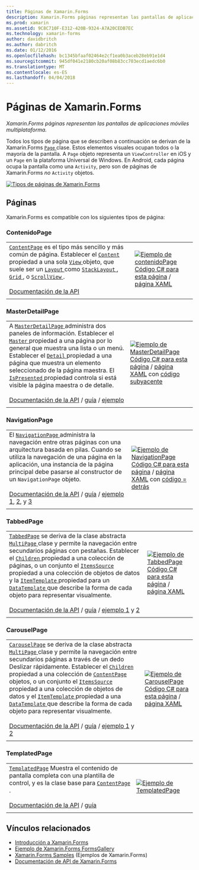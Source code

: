 ```yaml
---
title: Páginas de Xamarin.Forms
description: Xamarin.Forms páginas representan las pantallas de aplicaciones móviles multiplataforma.
ms.prod: xamarin
ms.assetid: 9C8C710F-E312-420B-9324-A7A20CEDB7EC
ms.technology: xamarin-forms
author: davidbritch
ms.author: dabritch
ms.date: 01/12/2016
ms.openlocfilehash: bc1345bfaaf02464e2cf1ea0b3aceb28eb91e1d4
ms.sourcegitcommit: 945df041e2180cb20af08b83cc703ecd1aedc6b0
ms.translationtype: MT
ms.contentlocale: es-ES
ms.lasthandoff: 04/04/2018
---
```

# <a name="xamarinforms-pages"></a>Páginas de Xamarin.Forms

_Xamarin.Forms páginas representan las pantallas de aplicaciones móviles multiplataforma._

Todos los tipos de página que se describen a continuación se derivan de la Xamarin.Forms [ `Page` ](https://developer.xamarin.com/api/type/Xamarin.Forms.Page/) clase. Estos elementos visuales ocupan todos o la mayoría de la pantalla. A `Page` objeto representa un `ViewController` en iOS y un `Page` en la plataforma Universal de Windows. En Android, cada página ocupa la pantalla como una `Activity`, pero son de páginas de Xamarin.Forms *no* `Activity` objetos.

[ ![](pages-images/pages-sml.png "Tipos de páginas de Xamarin.Forms")](pages-images/pages.png#lightbox "tipos de página de Xamarin.Forms")

## <a name="pages"></a>Páginas

Xamarin.Forms es compatible con los siguientes tipos de página:

<a name="contentPage" />

### <a name="contentpage"></a>ContenidoPage

|     |     | 
| --- | --- | 
| [`ContentPage`](https://developer.xamarin.com/api/type/Xamarin.Forms.ContentPage/) es el tipo más sencillo y más común de página. Establecer el [ `Content` ](https://developer.xamarin.com/api/property/Xamarin.Forms.ContentPage.Content/) propiedad a una sola [ `View` ](views.md) objeto, que suele ser un [ `Layout` ](layouts.md) como [ `StackLayout` ](layouts.md#stackLayout), [ `Grid` ](layouts.md#grid), o [ `ScrollView` ](layouts.md#scrollView).<br /><br />[Documentación de la API](https://developer.xamarin.com/api/type/Xamarin.Forms.ContentPage/) | [![Ejemplo de contenidoPage](pages-images/ContentPage.png "contenidoPage ejemplo")](pages-images/ContentPage-Large.png#lightbox "contenidoPage ejemplo")<br />[Código C# para esta página](https://github.com/xamarin/xamarin-forms-samples/blob/master/FormsGallery/FormsGallery/FormsGallery/CodeExamples/ContentPageDemoPage.cs) / [página XAML](https://github.com/xamarin/xamarin-forms-samples/blob/master/FormsGallery/FormsGallery/FormsGallery/XamlExamples/ContentPageDemoPage.xaml) |
|     |     |

### <a name="masterdetailpage"></a>MasterDetailPage

|     |     | 
| --- | --- | 
| A [ `MasterDetailPage` ](https://developer.xamarin.com/api/type/Xamarin.Forms.MasterDetailPage/) administra dos paneles de información. Establecer el [ `Master` ](https://developer.xamarin.com/api/property/Xamarin.Forms.MasterDetailPage.Master/) propiedad a una página por lo general que muestra una lista o un menú. Establecer el [ `Detail` ](https://developer.xamarin.com/api/property/Xamarin.Forms.MasterDetailPage.Detail/) propiedad a una página que muestra un elemento seleccionado de la página maestra. El [ `IsPresented` ](https://developer.xamarin.com/api/property/Xamarin.Forms.MasterDetailPage.IsPresented/) propiedad controla si está visible la página maestra o de detalle.<br /><br />[Documentación de la API](https://developer.xamarin.com/api/type/Xamarin.Forms.MasterDetailPage/) / [guía](~/xamarin-forms/app-fundamentals/navigation/master-detail-page.md) / [ejemplo](https://developer.xamarin.com/samples/xamarin-forms/Navigation/MasterDetailPage/) | [![Ejemplo de MasterDetailPage](pages-images/MasterDetailPage.png "MasterDetailPage ejemplo")](pages-images/MasterDetailPage-Large.png#lightbox "MasterDetailPage ejemplo")<br />[Código C# para esta página](https://github.com/xamarin/xamarin-forms-samples/blob/master/FormsGallery/FormsGallery/FormsGallery/CodeExamples/MasterDetailPageDemoPage.cs) / [página XAML](https://github.com/xamarin/xamarin-forms-samples/blob/master/FormsGallery/FormsGallery/FormsGallery/XamlExamples/MasterDetailPageDemoPage.xaml) con [código subyacente](https://github.com/xamarin/xamarin-forms-samples/blob/master/FormsGallery/FormsGallery/FormsGallery/XamlExamples/MasterDetailPageDemoPage.xaml.cs) |
|     |     |

### <a name="navigationpage"></a>NavigationPage

|     |     | 
| --- | --- | 
| El [ `NavigationPage` ](https://developer.xamarin.com/api/type/Xamarin.Forms.NavigationPage/) administra la navegación entre otras páginas con una arquitectura basada en pilas. Cuando se utiliza la navegación de una página en la aplicación, una instancia de la página principal debe pasarse al constructor de un `NavigationPage` objeto.<br /><br />[Documentación de la API](https://developer.xamarin.com/api/type/Xamarin.Forms.NavigationPage/) / [guía](~/xamarin-forms/app-fundamentals/navigation/hierarchical.md) / [ejemplo 1](https://developer.xamarin.com/samples/xamarin-forms/Navigation/Hierarchical/), [2](https://developer.xamarin.com/samples/xamarin-forms/Navigation/PassingData/), y [3](https://developer.xamarin.com/samples/xamarin-forms/Navigation/LoginFlow/)  | [![Ejemplo de NavigationPage](pages-images/NavigationPage.png "NavigationPage ejemplo")](pages-images/NavigationPage-Large.png#lightbox "NavigationPage ejemplo")<br />[Código C# para esta página](https://github.com/xamarin/xamarin-forms-samples/blob/master/FormsGallery/FormsGallery/FormsGallery/CodeExamples/NavigationPageDemoPage.cs) / [página XAML](https://github.com/xamarin/xamarin-forms-samples/blob/master/FormsGallery/FormsGallery/FormsGallery/XamlExamples/NavigationPageDemoPage.xaml) con [código = detrás](https://github.com/xamarin/xamarin-forms-samples/blob/master/FormsGallery/FormsGallery/FormsGallery/XamlExamples/NavigationPageDemoPage.xaml.cs) |
|     |     |

### <a name="tabbedpage"></a>TabbedPage

|     |     | 
| --- | --- | 
| [`TabbedPage`](https://developer.xamarin.com/api/type/Xamarin.Forms.TabbedPage/) se deriva de la clase abstracta [ `MultiPage` ](https://developer.xamarin.com/api/type/Xamarin.Forms.MultiPage%3CT%3E/) clase y permite la navegación entre secundarios páginas con pestañas. Establecer el [ `Children` ](https://developer.xamarin.com/api/property/Xamarin.Forms.MultiPage%3CT%3E.Children/) propiedad a una colección de páginas, o un conjunto el [ `ItemsSource` ](https://developer.xamarin.com/api/property/Xamarin.Forms.MultiPage%3CT%3E.ItemsSource/) propiedad a una colección de objetos de datos y la [ `ItemTemplate` ](https://developer.xamarin.com/api/property/Xamarin.Forms.MultiPage%3CT%3E.ItemTemplate/) propiedad para un [ `DataTemplate` ](https://developer.xamarin.com/api/type/Xamarin.Forms.DataTemplate/) que describe la forma de cada objeto para representar visualmente.<br /><br />[Documentación de la API](https://developer.xamarin.com/api/type/Xamarin.Forms.TabbedPage/) / [guía](~/xamarin-forms/app-fundamentals/navigation/tabbed-page.md) / [ejemplo 1](https://developer.xamarin.com/samples/xamarin-forms/Navigation/TabbedPage/) y [2](https://developer.xamarin.com/samples/xamarin-forms/Navigation/TabbedPageWithNavigationPage) | [![Ejemplo de TabbedPage](pages-images/TabbedPage.png "TabbedPage ejemplo")](pages-images/TabbedPage-Large.png#lightbox "TabbedPage ejemplo")<br />[Código C# para esta página](https://github.com/xamarin/xamarin-forms-samples/blob/master/FormsGallery/FormsGallery/FormsGallery/CodeExamples/TabbedPageDemoPage.cs) / [página XAML](https://github.com/xamarin/xamarin-forms-samples/blob/master/FormsGallery/FormsGallery/FormsGallery/XamlExamples/TabbedPageDemoPage.xaml) |
|     |     |

### <a name="carouselpage"></a>CarouselPage

|     |     | 
| --- | --- | 
| [`CarouselPage`](https://developer.xamarin.com/api/type/Xamarin.Forms.CarouselPage/) se deriva de la clase abstracta [ `MultiPage` ](https://developer.xamarin.com/api/type/Xamarin.Forms.MultiPage%3CT%3E/) clase y permite la navegación entre secundarios páginas a través de un dedo Deslizar rápidamente. Establecer el [ `Children` ](https://developer.xamarin.com/api/property/Xamarin.Forms.MultiPage%3CT%3E.Children/) propiedad a una colección de [ `ContentPage` ](#contentPage) objetos, o un conjunto el [ `ItemsSource` ](https://developer.xamarin.com/api/property/Xamarin.Forms.MultiPage%3CT%3E.ItemsSource/) propiedad a una colección de objetos de datos y el [ `ItemTemplate` ](https://developer.xamarin.com/api/property/Xamarin.Forms.MultiPage%3CT%3E.ItemTemplate/) propiedad a una [ `DataTemplate` ](https://developer.xamarin.com/api/type/Xamarin.Forms.DataTemplate/) que describe la forma de cada objeto para representar visualmente.<br /><br />[Documentación de la API](https://developer.xamarin.com/api/type/Xamarin.Forms.CarouselPage/) / [guía](~/xamarin-forms/app-fundamentals/navigation/carousel-page.md) / [ejemplo 1](https://developer.xamarin.com/samples/xamarin-forms/Navigation/CarouselPage/) y [2](https://developer.xamarin.com/samples/xamarin-forms/Navigation/CarouselPageTemplate/) | [![Ejemplo de CarouselPage](pages-images/CarouselPage.png "CarouselPage ejemplo")](pages-images/CarouselPage-Large.png#lightbox "CarouselPage ejemplo")<br />[Código C# para esta página](https://github.com/xamarin/xamarin-forms-samples/blob/master/FormsGallery/FormsGallery/FormsGallery/CodeExamples/CarouselPageDemoPage.cs) / [página XAML](https://github.com/xamarin/xamarin-forms-samples/blob/master/FormsGallery/FormsGallery/FormsGallery/XamlExamples/CarouselPageDemoPage.xaml) |
|     |     |

### <a name="templatedpage"></a>TemplatedPage

|     |     | 
| --- | --- | 
| [`TemplatedPage`](https://developer.xamarin.com/api/type/Xamarin.Forms.TemplatedPage/) Muestra el contenido de pantalla completa con una plantilla de control, y es la clase base para [ `ContentPage` ](#contentPage).<br /><br />[Documentación de la API](https://developer.xamarin.com/api/type/Xamarin.Forms.TemplatedPage/) / [guía](~/xamarin-forms/app-fundamentals/templates/control-templates/index.md) | [![Ejemplo de TemplatedPage](pages-images/TemplatedPage.png "TemplatedPage ejemplo")](pages-images/TemplatedPage.png "TemplatedPage ejemplo") |
|     |     |

## <a name="related-links"></a>Vínculos relacionados

- [Introducción a Xamarin.Forms](~/xamarin-forms/get-started/introduction-to-xamarin-forms.md)
- [Ejemplo de Xamarin.Forms FormsGallery](https://developer.xamarin.com/samples/FormsGallery/)
- [Xamarin.Forms Samples](https://developer.xamarin.com/samples/xamarin-forms/all/) (Ejemplos de Xamarin.Forms)
- [Documentación de API de Xamarin.Forms](https://developer.xamarin.com/api/root/Xamarin.Forms/)

